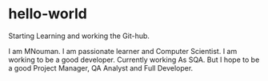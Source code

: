 # hello-world
Starting Learning and working  the Git-hub.

I am MNouman. I am passionate learner and Computer Scientist. I am working to be a good developer. Currently working As SQA. But I hope to be a good Project Manager, QA Analyst and Full Developer.


